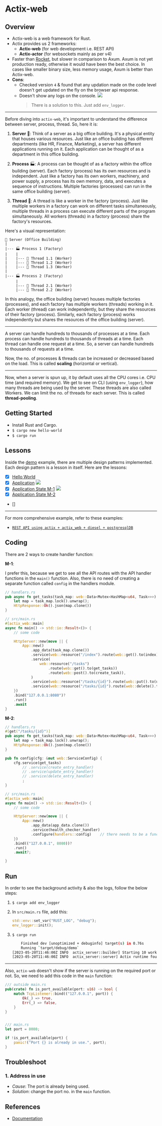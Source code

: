 # Actix-web

## Overview

- Actix-web is a web framework for Rust.
- Actix provides us 2 frameworks:
  - **Actix-web** (for web development i.e. REST API)
  - **Actix-actor** (for websockets mainly as per v4)
- Faster than [Rocket](../rocket/), but slower in comparison to Axum. Axum is not yet production ready, otherwise it would have been the best choice. In cases like smaller binary size, less memory usage, Axum is better than Actix-web.
- **Cons**:
  - Checked version `4` & found that any updation made on the code level doesn't get updated on the fly on the browser api response.
  - Doesn't show any logs on the console.
    ![](../../img/actix_hello_api.png)
    > There is a solution to this. Just add `env_logger`.

---

Before diving into `actix-web`, it's important to understand the difference between server, process, thread. So, here it is:

1. **Server** 🏢: Think of a server as a big office building. It's a physical entity that houses various resources. Just like an office building has different departments (like HR, Finance, Marketing), a server has different applications running on it. Each application can be thought of as a department in this office building.

2. **Process** 🏭: A process can be thought of as a factory within the office building (server). Each factory (process) has its own resources and is independent. Just like a factory has its own workers, machinery, and power supply, a process has its own memory, data, and executes a sequence of instructions. Multiple factories (processes) can run in the same office building (server).

3. **Thread** 👥: A thread is like a worker in the factory (process). Just like multiple workers in a factory can work on different tasks simultaneously, multiple threads in a process can execute different parts of the program simultaneously. All workers (threads) in a factory (process) share the factory's resources.

Here's a visual representation:

```
🏢 Server (Office Building)
|
|--- 🏭 Process 1 (Factory)
|    |
|    |--- 👥 Thread 1.1 (Worker)
|    |--- 👥 Thread 1.2 (Worker)
|    |--- 👥 Thread 1.3 (Worker)
|
|--- 🏭 Process 2 (Factory)
     |
     |--- 👥 Thread 2.1 (Worker)
     |--- 👥 Thread 2.2 (Worker)
```

In this analogy, the office building (server) houses multiple factories (processes), and each factory has multiple workers (threads) working in it. Each worker (thread) can work independently, but they share the resources of their factory (process). Similarly, each factory (process) works independently but shares the resources of the office building (server).

---

A server can handle hundreds to thousands of processes at a time. Each process can handle hundreds to thousands of threads at a time. Each thread can handle one request at a time. So, a server can handle hundreds to thousands of requests at a time.

Now, the no. of processes & threads can be increased or decreased based on the load. This is called **scaling** (horizontal or vertical).

---

Now, when a server is spun up, it by default uses all the CPU cores i.e. CPU time (and required memory). We get to see on CLI (using `env_logger`), how many threads are being used by the server. These threads are also called Workers. We can limit the no. of threads for each server. This is called **thread-pooling**.

## Getting Started

- Install Rust and Cargo.
- `$ cargo new hello-world`
- `$ cargo run`

## Lessons

Inside the [demo](./demo/) example, there are multiple design patterns implemented. Each design pattern is a lesson in itself. Here are the lessons:

- [x] [Hello World](./hello-world/src/l1_api.rs)
- [x] [Application](./hello-world/src/l2_app.rs)
      ![](../../img/actix_hello_app.png)
- [x] [Application State M-1](hello-world/src/l3_app_state_local.rs)
      ![](../../img/actix_hello_app_state.png)
- [x] [Application State M-2](hello-world/src/l3_app_state_local.rs)
- []

---

For more comprehensive example, refer to these examples:

- [`REST API using actix + actix_web + diesel + postgresqlDB`](../databases/pgsql/demo/)

## Coding

There are 2 ways to create handler function:

**M-1**:

I prefer this, because we get to see all the API routes with the API handler functions in the `main()` function. Also, there is no need of creating a separate function called `config` in the handlers module.

```rust
// handlers.rs
pub async fn get_tasks(task_map: web::Data<Mutex<HashMap<u64, Task>>>) -> impl Responder {
    let map = task_map.lock().unwrap();
    HttpResponse::Ok().json(map.clone())
}
```

```rs
// src/main.rs
#[actix_web::main]
async fn main() -> std::io::Result<()> {
    // some code

    HttpServer::new(move || {
        App::new()
            .app_data(task_map.clone())
            .service(web::resource("/index").route(web::get().to(index)))
            .service(
                web::resource("/tasks")
                    .route(web::get().to(get_tasks))
                    .route(web::post().to(create_task)),
            )
            .service(web::resource("/tasks/{id}").route(web::put().to(update_task)))
            .service(web::resource("/tasks/{id}").route(web::delete().to(delete_task)))
    })
    .bind("127.0.0.1:8080")?
    .run()
    .await
}
```

**M-2**:

```rs
// handlers.rs
#[get("/tasks/{id}")]
pub async fn get_tasks(task_map: web::Data<Mutex<HashMap<u64, Task>>>) -> impl Responder {
    let map = task_map.lock().unwrap();
    HttpResponse::Ok().json(map.clone())
}

pub fn config(cfg: &mut web::ServiceConfig) {
    cfg.service(get_tasks)
        // .service(create_entry_handler)
        // .service(update_entry_handler)
        // .service(delete_entry_handler)
        ;
}

```

```rs
// src/main.rs
#[actix_web::main]
async fn main() -> std::io::Result<()> {
    // some code

    HttpServer::new(move || {
        App::new()
            .app_data(app_data.clone())
            .service(health_checker_handler)
            .configure(handlers::config)    // there needs to be a function which has this `config` function
    })
    .bind(("127.0.0.1", 8080))?
    .run()
    .await?;

}
```

## Run

In order to see the background activity & also the logs, follow the below steps:

1. `$ cargo add env_logger`
2. In `src/main.rs` file, add this:

   ```rust
   std::env::set_var("RUST_LOG", "debug");
   env_logger::init();
   ```

3. `$ cargo run`

   ```sh
       Finished dev [unoptimized + debuginfo] target(s) in 0.76s
       Running `target/debug/demo`
   [2023-05-20T11:46:00Z INFO  actix_server::builder] Starting 10 workers
   [2023-05-20T11:46:00Z INFO  actix_server::server] Actix runtime found; starting in Actix runtime
   ```

---

Also, `actix-web` doesn't show if the server is running on the required port or not. So, we need to add this code in the `main` function:

```rust
/// outside main.rs
pub(crate) fn is_port_available(port: u16) -> bool {
    match TcpListener::bind(("127.0.0.1", port)) {
        Ok(_) => true,
        Err(_) => false,
    }
}


/// main.rs
let port = 8080;

if !is_port_available(port) {
    panic!("Port {} is already in use.", port);
}
```

## Troubleshoot

### 1. Address in use

- _Cause_: The port is already being used.
- _Solution_: change the port no. in the `main` function.

## References

- [Documentation](https://actix.rs/docs/)
